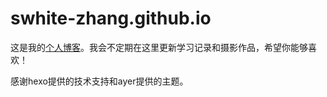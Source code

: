 # swhite-zhang.github.io

这是我的[个人博客](https://blog.ascrush.cn "博客地址")。我会不定期在这里更新学习记录和摄影作品，希望你能够喜欢！

感谢hexo提供的技术支持和ayer提供的主题。